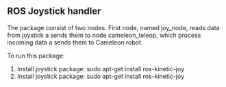 ## ROS Joystick handler

The package consist of two nodes. First node, named joy_node, reads data from joystick a sends them to node cameleon_teleop, which process incoming data a sends them to Cameleon robot.

To run this package:
1. Install joystick package: sudo apt-get install ros-kinetic-joy 
2. Install joystick package: sudo apt-get install ros-kinetic-joy 
